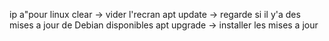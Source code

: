 
ip a"pour linux
clear -> vider l'recran
apt update -> regarde si il y'a des mises a jour de Debian disponibles
apt upgrade -> installer les mises a jour